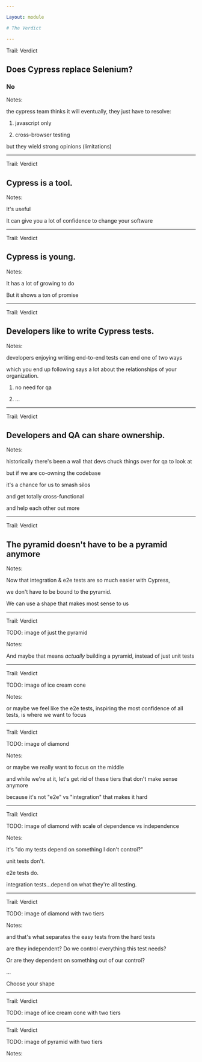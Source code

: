 ```yaml
---

Layout: module

# The Verdict

---
```


Trail: Verdict

## Does Cypress replace Selenium?

### **No**

<!-- .element: class="fragment" -->

Notes:

the cypress team thinks it will eventually, they just have to resolve:

1) javascript only

2) cross-browser testing

but they wield strong opinions (limitations)

---

Trail: Verdict

## Cypress is a tool.

Notes:

It's useful

It can give you a lot of confidence to change your software

---

Trail: Verdict

## Cypress is young.

Notes:

It has a lot of growing to do

But it shows a ton of promise

---

Trail: Verdict

## Developers like to write Cypress tests.

Notes:

developers enjoying writing end-to-end tests can end one of two ways

which you end up following says a lot about the relationships of your organization.

1) no need for qa

2) ...

---

Trail: Verdict

## Developers and QA can **share ownership**.

Notes:

historically there's been a wall that devs chuck things over for qa to look at

but if we are co-owning the codebase

it's a chance for us to smash silos

and get totally cross-functional

and help each other out more

---

Trail: Verdict

## The pyramid doesn't have to be a pyramid anymore

Notes:

Now that integration & e2e tests are so much easier with Cypress,

we don't have to be bound to the pyramid.

We can use a shape that makes most sense to us

---

Trail: Verdict

TODO: image of just the pyramid

Notes:

And maybe that means _actually_ building a pyramid, instead of just unit tests

---

Trail: Verdict

TODO: image of ice cream cone

Notes:

or maybe we feel like the e2e tests, inspiring the most confidence of all tests, is where we want to focus

---

Trail: Verdict

TODO: image of diamond

Notes:

or maybe we really want to focus on the middle

and while we're at it, let's get rid of these tiers that don't make sense anymore

because it's not "e2e" vs "integration" that makes it hard

---

Trail: Verdict

TODO: image of diamond with scale of dependence vs independence

Notes:


it's "do my tests depend on something I don't control?"

unit tests don't. 

e2e tests do.

integration tests...depend on what they're all testing.

---

Trail: Verdict

TODO: image of diamond with two tiers

Notes:

and that's what separates the easy tests from the hard tests

are they independent? Do we control everything this test needs?

Or are they dependent on something out of our control?

...

Choose your shape

---

Trail: Verdict

TODO: image of ice cream cone with two tiers

---

Trail: Verdict

TODO: image of pyramid with two tiers

Notes:
